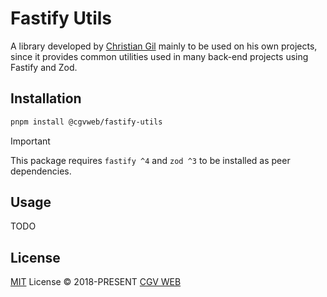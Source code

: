 # Fastify Utils

A library developed by [Christian Gil](https://cgvweb.com) mainly to be used on his own projects, since it provides common utilities used in many back-end projects using Fastify and Zod.

## Installation

```bash
pnpm install @cgvweb/fastify-utils
```

> [!IMPORTANT]
> This package requires `fastify ^4` and `zod ^3` to be installed as peer dependencies.

## Usage

TODO

## License

[MIT](./LICENSE.md) License © 2018-PRESENT [CGV WEB](https://github.com/ChrisGV04)
